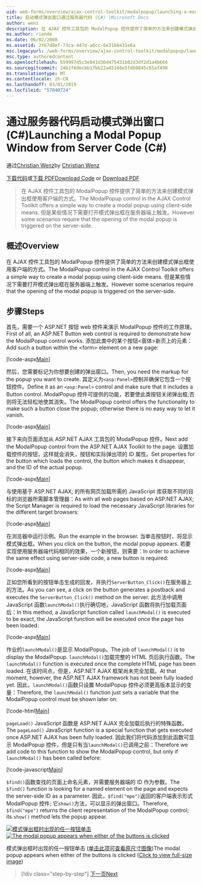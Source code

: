 ```yaml
---
uid: web-forms/overview/ajax-control-toolkit/modalpopup/launching-a-modal-popup-window-from-server-code-cs
title: 启动模式弹出窗口通过服务器代码 (C#) |Microsoft Docs
author: wenz
description: 在 AJAX 控件工具包的 ModalPopup 控件提供了简单的方法来创建模式弹出框使用客户端的方式。 但是，某些情况下需要该 t...
ms.author: riande
ms.date: 06/02/2008
ms.assetid: 2f67d8ef-73ca-447d-a0cc-6e3168431e6a
msc.legacyurl: /web-forms/overview/ajax-control-toolkit/modalpopup/launching-a-modal-popup-window-from-server-code-cs
msc.type: authoredcontent
ms.openlocfilehash: b59997d5c3e841d36d475431b02d3df2d1a4b666
ms.sourcegitcommit: 24b1f6decbb17bb22a45166e5fdb0845c65af498
ms.translationtype: MT
ms.contentlocale: zh-CN
ms.lasthandoff: 03/01/2019
ms.locfileid: "57040724"
---
```

<a name="launching-a-modal-popup-window-from-server-code-c"></a><span data-ttu-id="c7d1b-104">通过服务器代码启动模式弹出窗口 (C#)</span><span class="sxs-lookup"><span data-stu-id="c7d1b-104">Launching a Modal Popup Window from Server Code (C#)</span></span>
====================
<span data-ttu-id="c7d1b-105">通过[Christian Wenz](https://github.com/wenz)</span><span class="sxs-lookup"><span data-stu-id="c7d1b-105">by [Christian Wenz](https://github.com/wenz)</span></span>

<span data-ttu-id="c7d1b-106">[下载代码](http://download.microsoft.com/download/2/4/0/24052038-f942-4336-905b-b60ae56f0dd5/ModalPopup1.cs.zip)或[下载 PDF](http://download.microsoft.com/download/b/6/a/b6ae89ee-df69-4c87-9bfb-ad1eb2b23373/modalpopup1CS.pdf)</span><span class="sxs-lookup"><span data-stu-id="c7d1b-106">[Download Code](http://download.microsoft.com/download/2/4/0/24052038-f942-4336-905b-b60ae56f0dd5/ModalPopup1.cs.zip) or [Download PDF](http://download.microsoft.com/download/b/6/a/b6ae89ee-df69-4c87-9bfb-ad1eb2b23373/modalpopup1CS.pdf)</span></span>

> <span data-ttu-id="c7d1b-107">在 AJAX 控件工具包的 ModalPopup 控件提供了简单的方法来创建模式弹出框使用客户端的方式。</span><span class="sxs-lookup"><span data-stu-id="c7d1b-107">The ModalPopup control in the AJAX Control Toolkit offers a simple way to create a modal popup using client-side means.</span></span> <span data-ttu-id="c7d1b-108">但是某些情况下需要打开模式弹出框在服务器端上触发。</span><span class="sxs-lookup"><span data-stu-id="c7d1b-108">However some scenarios require that the opening of the modal popup is triggered on the server-side.</span></span>


## <a name="overview"></a><span data-ttu-id="c7d1b-109">概述</span><span class="sxs-lookup"><span data-stu-id="c7d1b-109">Overview</span></span>

<span data-ttu-id="c7d1b-110">在 AJAX 控件工具包的 ModalPopup 控件提供了简单的方法来创建模式弹出框使用客户端的方式。</span><span class="sxs-lookup"><span data-stu-id="c7d1b-110">The ModalPopup control in the AJAX Control Toolkit offers a simple way to create a modal popup using client-side means.</span></span> <span data-ttu-id="c7d1b-111">但是某些情况下需要打开模式弹出框在服务器端上触发。</span><span class="sxs-lookup"><span data-stu-id="c7d1b-111">However some scenarios require that the opening of the modal popup is triggered on the server-side.</span></span>

## <a name="steps"></a><span data-ttu-id="c7d1b-112">步骤</span><span class="sxs-lookup"><span data-stu-id="c7d1b-112">Steps</span></span>

<span data-ttu-id="c7d1b-113">首先，需要一个 ASP.NET 按钮 web 控件来演示 ModalPopup 控件的工作原理。</span><span class="sxs-lookup"><span data-stu-id="c7d1b-113">First of all, an ASP.NET Button web control is required to demonstrate how the ModalPopup control works.</span></span> <span data-ttu-id="c7d1b-114">添加此类中的某个按钮&lt;窗体&gt;新页上的元素：</span><span class="sxs-lookup"><span data-stu-id="c7d1b-114">Add such a button within the &lt;form&gt; element on a new page:</span></span>

[!code-aspx[Main](launching-a-modal-popup-window-from-server-code-cs/samples/sample1.aspx)]

<span data-ttu-id="c7d1b-115">然后，您需要标记为你想要创建的弹出窗口。</span><span class="sxs-lookup"><span data-stu-id="c7d1b-115">Then, you need the markup for the popup you want to create.</span></span> <span data-ttu-id="c7d1b-116">其定义为`<asp:Panel>`控制并确保它包含一个按钮控件。</span><span class="sxs-lookup"><span data-stu-id="c7d1b-116">Define it as an `<asp:Panel>` control and make sure that it includes a Button control.</span></span> <span data-ttu-id="c7d1b-117">ModalPopup 控件可提供的功能，若要使此类按钮关闭弹出框;否则将无法轻松地使其消失。</span><span class="sxs-lookup"><span data-stu-id="c7d1b-117">The ModalPopup control offers the functionality to make such a button close the popup; otherwise there is no easy way to let it vanish.</span></span>

[!code-aspx[Main](launching-a-modal-popup-window-from-server-code-cs/samples/sample2.aspx)]

<span data-ttu-id="c7d1b-118">接下来向页面添加从 ASP.NET AJAX 工具包的 ModalPopup 控件。</span><span class="sxs-lookup"><span data-stu-id="c7d1b-118">Next add the ModalPopup control from the ASP.NET AJAX Toolkit to the page.</span></span> <span data-ttu-id="c7d1b-119">设置加载控件的按钮，这样就会消失，按钮和实际弹出项的 ID 属性。</span><span class="sxs-lookup"><span data-stu-id="c7d1b-119">Set properties for the button which loads the control, the button which makes it disappear, and the ID of the actual popup.</span></span>

[!code-aspx[Main](launching-a-modal-popup-window-from-server-code-cs/samples/sample3.aspx)]

<span data-ttu-id="c7d1b-120">与使用基于 ASP.NET AJAX; 的所有网页加载所需的 JavaScript 库获取不同的目标的浏览器所需脚本管理器：</span><span class="sxs-lookup"><span data-stu-id="c7d1b-120">As with all web pages based on ASP.NET AJAX; the Script Manager is required to load the necessary JavaScript libraries for the different target browsers:</span></span>

[!code-aspx[Main](launching-a-modal-popup-window-from-server-code-cs/samples/sample4.aspx)]

<span data-ttu-id="c7d1b-121">在浏览器中运行示例。</span><span class="sxs-lookup"><span data-stu-id="c7d1b-121">Run the example in the browser.</span></span> <span data-ttu-id="c7d1b-122">当单击按钮时，将显示模式弹出框。</span><span class="sxs-lookup"><span data-stu-id="c7d1b-122">When you click on the button, the modal popup appears.</span></span> <span data-ttu-id="c7d1b-123">若要实现使用服务器端代码相同的效果，一个新按钮，则需要：</span><span class="sxs-lookup"><span data-stu-id="c7d1b-123">In order to achieve the same effect using server-side code, a new button is required:</span></span>

[!code-aspx[Main](launching-a-modal-popup-window-from-server-code-cs/samples/sample5.aspx)]

<span data-ttu-id="c7d1b-124">正如您所看到的按钮单击生成的回发，并执行`ServerButton_Click()`在服务器上的方法。</span><span class="sxs-lookup"><span data-stu-id="c7d1b-124">As you can see, a click on the button generates a postback and executes the `ServerButton_Click()` method on the server.</span></span> <span data-ttu-id="c7d1b-125">此方法中调用 JavaScript 函数`launchModal()`执行确切地，JavaScript 函数将执行加载页面后：</span><span class="sxs-lookup"><span data-stu-id="c7d1b-125">In this method, a JavaScript function called `launchModal()` is executed to be exact, the JavaScript function will be executed once the page has been loaded:</span></span>

[!code-aspx[Main](launching-a-modal-popup-window-from-server-code-cs/samples/sample6.aspx)]

<span data-ttu-id="c7d1b-126">作业的`launchModal()`是显示 ModalPopup。</span><span class="sxs-lookup"><span data-stu-id="c7d1b-126">The job of `launchModal()` is to display the ModalPopup.</span></span> <span data-ttu-id="c7d1b-127">`launchModal()`加载完整的 HTML 页后执行函数。</span><span class="sxs-lookup"><span data-stu-id="c7d1b-127">The `launchModal()` function is executed once the complete HTML page has been loaded.</span></span> <span data-ttu-id="c7d1b-128">在该时间点，但是，ASP.NET AJAX 框架尚未完全加载。</span><span class="sxs-lookup"><span data-stu-id="c7d1b-128">At that moment, however, the ASP.NET AJAX framework has not been fully loaded yet.</span></span> <span data-ttu-id="c7d1b-129">因此，`launchModal()`函数只设置 ModalPopup 控件必须更高版本显示的变量：</span><span class="sxs-lookup"><span data-stu-id="c7d1b-129">Therefore, the `launchModal()` function just sets a variable that the ModalPopup control must be shown later on:</span></span>

[!code-html[Main](launching-a-modal-popup-window-from-server-code-cs/samples/sample7.html)]

<span data-ttu-id="c7d1b-130">`pageLoad()` JavaScript 函数是 ASP.NET AJAX 完全加载后执行的特殊函数。</span><span class="sxs-lookup"><span data-stu-id="c7d1b-130">The `pageLoad()` JavaScript function is a special function that gets executed once ASP.NET AJAX has been fully loaded.</span></span> <span data-ttu-id="c7d1b-131">因此我们将代码添加到此函数可显示 ModalPopup 控件，但是只有当`launchModal()`已调用之前：</span><span class="sxs-lookup"><span data-stu-id="c7d1b-131">Therefore we add code to this function to show the ModalPopup control, but only if `launchModal()` has been called before:</span></span>

[!code-javascript[Main](launching-a-modal-popup-window-from-server-code-cs/samples/sample8.js)]

<span data-ttu-id="c7d1b-132">`$find()`函数查找的页面上命名元素，并需要服务器端的 ID 作为参数。</span><span class="sxs-lookup"><span data-stu-id="c7d1b-132">The `$find()` function is looking for a named element on the page and expects the server-side ID as a parameter.</span></span> <span data-ttu-id="c7d1b-133">因此，`$find("mpe")`返回的客户端表示形式 ModalPopup 控件; 它`show()`方法，可以显示的弹出窗口。</span><span class="sxs-lookup"><span data-stu-id="c7d1b-133">Therefore, `$find("mpe")` returns the client representation of the ModalPopup control; its `show()` method lets the popup appear.</span></span>


<span data-ttu-id="c7d1b-134">[![模式弹出框时出现的任一按钮单击](launching-a-modal-popup-window-from-server-code-cs/_static/image2.png)](launching-a-modal-popup-window-from-server-code-cs/_static/image1.png)</span><span class="sxs-lookup"><span data-stu-id="c7d1b-134">[![The modal popup appears when either of the buttons is clicked](launching-a-modal-popup-window-from-server-code-cs/_static/image2.png)](launching-a-modal-popup-window-from-server-code-cs/_static/image1.png)</span></span>

<span data-ttu-id="c7d1b-135">模式弹出框时出现的任一按钮单击 ([单击此项可查看原尺寸图像](launching-a-modal-popup-window-from-server-code-cs/_static/image3.png))</span><span class="sxs-lookup"><span data-stu-id="c7d1b-135">The modal popup appears when either of the buttons is clicked ([Click to view full-size image](launching-a-modal-popup-window-from-server-code-cs/_static/image3.png))</span></span>

> [!div class="step-by-step"]
> [<span data-ttu-id="c7d1b-136">下一页</span><span class="sxs-lookup"><span data-stu-id="c7d1b-136">Next</span></span>](using-modalpopup-with-a-repeater-control-cs.md)
